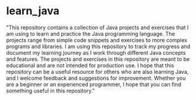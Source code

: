 # learn_java
 "This repository contains a collection of Java projects and exercises that I am using to learn and practice the Java programming language. The projects range from simple code snippets and exercises to more complex programs and libraries.  I am using this repository to track my progress and document my learning journey as I work through different Java concepts and features. The projects and exercises in this repository are meant to be educational and are not intended for production use.  I hope that this repository can be a useful resource for others who are also learning Java, and I welcome feedback and suggestions for improvement. Whether you are a beginner or an experienced programmer, I hope that you can find something useful in this repository."
